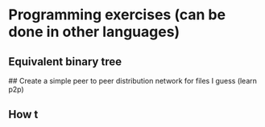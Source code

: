 # Programming exercises (can be done in other languages)

## Equivalent binary tree

## Create a simple peer to peer distribution network for files I guess (learn p2p)

## How t
